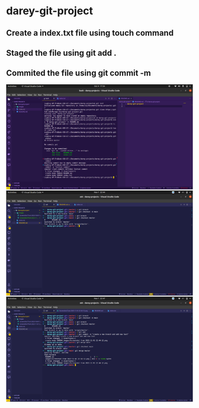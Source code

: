 # darey-git-project
## Create a index.txt file using touch command
## Staged the file using git add .
## Commited the file using git commit -m <message>

![Staging and committing](./images/Screenshot%20from%202023-10-04%2017-26-49.png)
![Create and switch to an old branch](./images/Screenshot%20from%202023-11-01%2022-44-12.png)
![Merge master into main](./images/Screenshot%20from%202023-11-01%2022-47-09.png)

